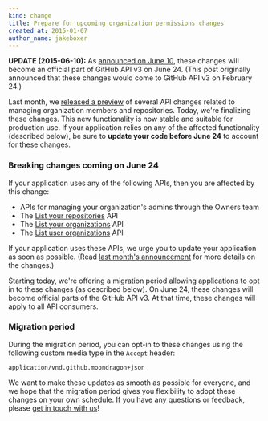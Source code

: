```yaml
---
kind: change
title: Prepare for upcoming organization permissions changes
created_at: 2015-01-07
author_name: jakeboxer
---
```


**UPDATE (2015-06-10):** As [announced on June 10][2015-06-10-update], these changes will become an official part of GitHub API v3 on June 24. (This post originally announced that these changes would come to GitHub API v3 on February 24.)

Last month, we [released a preview][org-permissions-preview] of several API changes related to managing organization members and repositories. Today, we're finalizing these changes. This new functionality is now stable and suitable for production use. If your application relies on any of the affected functionality (described below), be sure to **update your code before June 24** to account for these changes.

### Breaking changes coming on June 24

If your application uses any of the following APIs, then you are affected by this change:

- APIs for managing your organization's admins through the Owners team
- The [List your repositories][list-your-repos] API
- The [List your organizations][list-your-organizations] API
- The [List user organizations][list-user-organizations] API

If your application uses these APIs, we urge you to update your application as soon as possible. (Read [last month's announcement][org-permissions-preview] for more details on the changes.)

Starting today, we're offering a migration period allowing applications to opt in to these changes (as described below). On June 24, these changes will become official parts of the GitHub API v3. At that time, these changes will apply to all API consumers.

### Migration period

During the migration period, you can opt-in to these changes using the following custom media type in the `Accept` header:

    application/vnd.github.moondragon+json

We want to make these updates as smooth as possible for everyone, and we hope that the migration period gives you flexibility to adopt these changes on your own schedule. If you have any questions or feedback, please [get in touch with us][contact]!

[org-permissions-preview]: /changes/2014-12-08-organization-permissions-api-preview/
[list-your-repos]: /v3/repos/#list-your-repositories
[list-user-organizations]: /v3/orgs/#list-user-organizations
[list-your-organizations]: /v3/orgs/#list-your-organizations
[contact]: https://github.com/contact?form[subject]=Organization+Permissions+API
[2015-06-10-update]: /changes/2015-06-10-organization-permissions-changes-coming-on-june-24/
